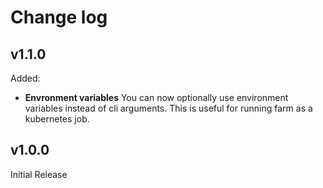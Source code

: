 Change log
==========

v1.1.0
------

Added:
- **Envronment variables** You can now optionally use environment variables instead of cli
  arguments. This is useful for running farm as a kubernetes job.

v1.0.0
------

Initial Release
